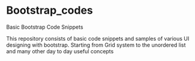 # Bootstrap_codes

Basic Bootstrap Code Snippets

This repository consists of basic code snippets and samples of various UI designing with bootstrap.
Starting from Grid system to the unordered list and many other day to day useful concepts

